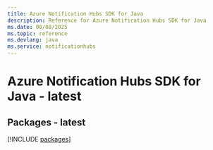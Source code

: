 ```yaml
---
title: Azure Notification Hubs SDK for Java
description: Reference for Azure Notification Hubs SDK for Java
ms.date: 08/08/2025
ms.topic: reference
ms.devlang: java
ms.service: notificationhubs
---
```

# Azure Notification Hubs SDK for Java - latest
## Packages - latest
[!INCLUDE [packages](notification-hubs-index.md)]